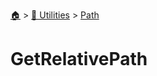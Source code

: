 <!--startTocHeader-->
[🏠](../../README.md) > [🔧 Utilities](../README.md) > [Path](README.md)
# GetRelativePath
<!--endTocHeader--

TODO: Write about `GetRelativePath`

!--startTocSubTopic-->
<!--endTocSubTopic-->